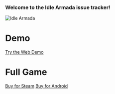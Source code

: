 ### Welcome to the Idle Armada issue tracker!
![Idle Armada](https://steamcdn-a.akamaihd.net/steam/apps/1408060/header.jpg?t=1600867254)

# Demo
[Try the Web Demo](https://corfe83.github.io/IdleArmada/)

# Full Game
[Buy for Steam](https://store.steampowered.com/app/1408060/Idle_Armada/)
[Buy for Android](https://play.google.com/store/apps/details?id=com.musicalbox.idle.armada)
